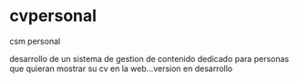# cvpersonal
csm personal

desarrollo de un sistema de gestion de contenido dedicado para personas que quieran mostrar su cv en la web...version en desarrollo

